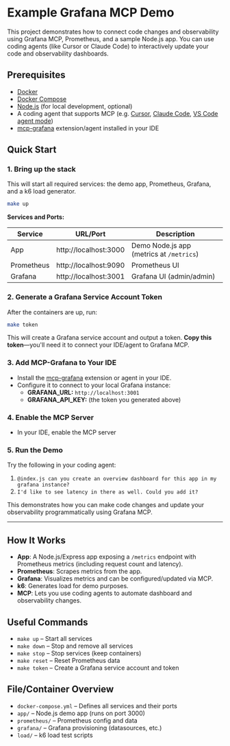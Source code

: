 # Example Grafana MCP Demo

This project demonstrates how to connect code changes and observability using Grafana MCP, Prometheus, and a sample Node.js app. You can use coding agents (like Cursor or Claude Code) to interactively update your code and observability dashboards.

## Prerequisites

- [Docker](https://www.docker.com/get-started)
- [Docker Compose](https://docs.docker.com/compose/)
- [Node.js](https://nodejs.org/) (for local development, optional)
- A coding agent that supports MCP (e.g. [Cursor](https://www.cursor.com/), [Claude Code](https://docs.anthropic.com/en/docs/claude-code/overview), [VS Code agent mode](https://code.visualstudio.com/docs/copilot/chat/chat-agent-mode))
- [mcp-grafana](https://github.com/grafana/mcp-grafana) extension/agent installed in your IDE

## Quick Start

### 1. Bring up the stack

This will start all required services: the demo app, Prometheus, Grafana, and a k6 load generator.

```sh
make up
```

**Services and Ports:**

| Service    | URL/Port              | Description                              |
| ---------- | --------------------- | ---------------------------------------- |
| App        | http://localhost:3000 | Demo Node.js app (metrics at `/metrics`) |
| Prometheus | http://localhost:9090 | Prometheus UI                            |
| Grafana    | http://localhost:3001 | Grafana UI (admin/admin)                 |

### 2. Generate a Grafana Service Account Token

After the containers are up, run:

```sh
make token
```

This will create a Grafana service account and output a token.
**Copy this token**—you'll need it to connect your IDE/agent to Grafana MCP.

### 3. Add MCP-Grafana to Your IDE

- Install the [mcp-grafana](https://github.com/grafana/mcp-grafana) extension or agent in your IDE.
- Configure it to connect to your local Grafana instance:
  - **GRAFANA_URL:** `http://localhost:3001`
  - **GRAFANA_API_KEY:** (the token you generated above)

### 4. Enable the MCP Server

- In your IDE, enable the MCP server

### 5. Run the Demo

Try the following in your coding agent:

1. `@index.js can you create an overview dashboard for this app in my grafana instance?`
2. `I'd like to see latency in there as well. Could you add it?`

This demonstrates how you can make code changes and update your observability programmatically using Grafana MCP.

---

## How It Works

- **App**: A Node.js/Express app exposing a `/metrics` endpoint with Prometheus metrics (including request count and latency).
- **Prometheus**: Scrapes metrics from the app.
- **Grafana**: Visualizes metrics and can be configured/updated via MCP.
- **k6**: Generates load for demo purposes.
- **MCP**: Lets you use coding agents to automate dashboard and observability changes.

## Useful Commands

- `make up` – Start all services
- `make down` – Stop and remove all services
- `make stop` – Stop services (keep containers)
- `make reset` – Reset Prometheus data
- `make token` – Create a Grafana service account and token

## File/Container Overview

- `docker-compose.yml` – Defines all services and their ports
- `app/` – Node.js demo app (runs on port 3000)
- `prometheus/` – Prometheus config and data
- `grafana/` – Grafana provisioning (datasources, etc.)
- `load/` – k6 load test scripts
